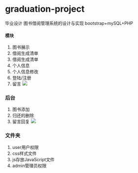 # graduation-project
毕业设计 图书借阅管理系统的设计与实现 bootstrap+mySQL+PHP
#### 模块
1. 图书展示
2. 借阅生成清单
3. 借阅生成清单
4. 个人信息
5. 个人信息修改
6. 登陆/注册
7. 留言
![](http://oqv18q399.bkt.clouddn.com/QQ%E6%88%AA%E5%9B%BE20170601164053.jpg)
### 后台
1. 图书添加
2. 归还的删除
3. 留言回复
![](http://oqv18q399.bkt.clouddn.com/QQ%E6%88%AA%E5%9B%BE20170601164324.jpg)
### 文件夹  
1. user用户权限  
2. css样式文件  
3. js存放JavaScript文件  
4. admin管理员权限



